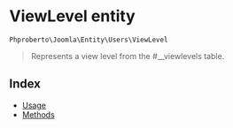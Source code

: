 # ViewLevel entity 

`Phproberto\Joomla\Entity\Users\ViewLevel`

> Represents a view level from the #__viewlevels table.

## Index <a id="index"></a>

* [Usage](#usage)
* [Methods](#methods)
